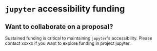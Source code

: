 # `jupyter` accessibility funding

## Want to collaborate on a proposal?

Sustained funding is critical to maintaining `jupyter`'s accessibility. Please contact  xxxxx if you want to explore funding in project jupyter.
